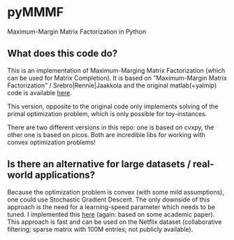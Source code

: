 # pyMMMF
Maximum-Margin Matrix Factorization in Python

## What does this code do?
This is an implementation of Maximum-Marging Matrix Factorization (which can be used for Matrix Completion).
It is based on "Maximum-Margin Matrix Factorization" / Srebro|Rennie|Jaakkola and the original matlab(+yalmip) code is available [here](http://ttic.uchicago.edu/~nati/mmmf/code.html).

This version, opposite to the original code only implements solving of the primal optimization problem, which is only possible for toy-instances.

There are two different versions in this repo: one is based on cvxpy, the other one is based on picos. Both are incredible libs for working with
convex optimization problems!

## Is there an alternative for large datasets / real-world applications?
Because the optimization problem is convex (with some mild assumptions), one could use Stochastic Gradient Descent. The only downside of this approach is the need for a learning-speed parameter which needs to be tuned. I implemented this [here](https://github.com/sschnug/MaxNormRegCollaborativeFiltering_SGD) (again: based on some academic paper).
This approach is fast and can be used on the Netflix dataset (collaborative filtering; sparse matrix with 100M entries; not publicly available).
